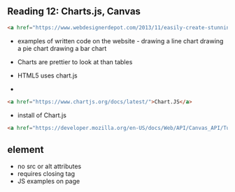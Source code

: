 ## Reading 12: Charts.js, Canvas


```html
<a href="https://www.webdesignerdepot.com/2013/11/easily-create-stunning-animated-charts-with-chart-js/">Easily Create Stunning Animated Charts with Chart.JS</a>
```
- examples of written code on the website -
  drawing a line chart
  drawing a pie chart
  drawing a bar chart

- Charts are prettier to look at than tables
- HTML5 uses chart.js
- 


```html
<a href="https://www.chartjs.org/docs/latest/">Chart.JS</a>
```
- install of Chart.js

```html
<a href="https://developer.mozilla.org/en-US/docs/Web/API/Canvas_API/Tutorial/Basic_usage">CANVAS ELEMENT</a>
```

## <canvas> element

<canvas id="tutorial" width="150" height="150"></canvas>

- no src or alt attributes
- requires closing tag
- JS examples on page
